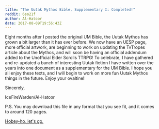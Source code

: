 ```yaml
---
title: "The Uutak Mythos Bible, Supplementary I: Completed!"
reddit: 6so21f
author: Al-Hatoor
date: 2017-08-09T19:56:43Z
---
```


Eight months after I posted the original UM Bible, the Uutak Mythos has grown a bit larger than it has ever before. We now have an UESP page, more official artwork, are beginning to work on updating the TvTropes article about the Mythos, and will soon be having an official addendum added to the Unofficial Elder Scrolls TTRPG! To celebrate, I have gathered and re-updated a bunch of interesting Uutak fiction I have written over the years into one document as a supplementary for the UM Bible. I hope you all enjoy these texts, and I will begin to work on more fun Uutak Mythos things in the future. Enjoy your ovaltine!

Sincerely,

IceFireWarden/Al-Hatoor

P.S. You may download this file in any format that you see fit, and it comes to around 120 pages.

[Hobey-ho, let's go.](https://docs.google.com/document/d/1h_omyqJ8PwzrtWC4LuG635GfuiF5Fo6h3g3lIhxeILc/edit?usp=drivesdk)
